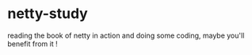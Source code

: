 # netty-study
reading the book of netty in action and doing some coding, maybe you'll benefit from it !
